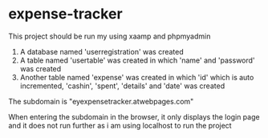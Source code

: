 # expense-tracker
This project should be run my using xaamp and phpmyadmin

1. A database named 'userregistration' was created
2. A table named 'usertable' was created in which 'name' and 'password' was created
3. Another table named 'expense' was created in which 'id' which is auto incremented, 'cashin', 'spent', 'details' and 'date' was created


The subdomain is "eyexpensetracker.atwebpages.com"

When entering the subdomain in the browser, it only displays the login page and it does not run further as i am using localhost to run the project

